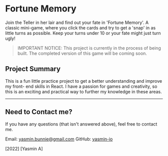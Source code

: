 # Fortune Memory

Join the Teller in her lair and find out your fate in 'Fortune Memory'. A classic mini-game, where you click the cards and try to get a 'snap' in as little turns as possible. Keep your turns under 10 or your fate might just turn ugly!

> IMPORTANT NOTICE: This project is currently in the process of being built. The completed version of this game will be coming soon.

## Project Summary

This is a fun little practice project to get a better understanding and improve my front- end skills in React. I have a passion for games and creativity, so this is an exciting and practical way to further my knowledge in these areas.

---

## Need to Contact me?

If you have any questions (that isn't answered above), feel free to contact me.

Email: yasmin.bunnie@gmail.com
GitHub: [yasmin-io](https://github.com/yasmin-io)

[2022] [Yasmin A]

